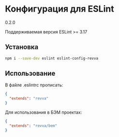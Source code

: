 # **Конфигурация для ESLint**

0.2.0

Поддерживаемая версия ESLint >= 3.17

## **Установка**

```bash
npm i --save-dev eslint eslint-config-revva
```

## **Использование**

В файле .eslintrc прописать:

```json
{
  "extends": "revva"
}
```

Для использования в БЭМ проектах:

```json
{
  "extends": "revva/bem"
}
```
